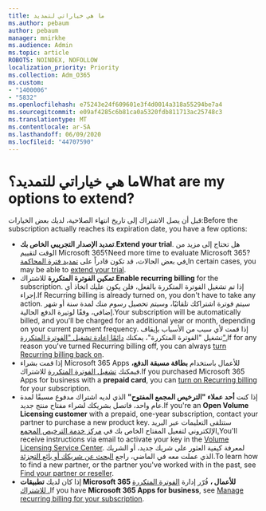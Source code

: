 ```yaml
---
title: ما هي خياراتي لتمديد
ms.author: pebaum
author: pebaum
manager: mnirkhe
ms.audience: Admin
ms.topic: article
ROBOTS: NOINDEX, NOFOLLOW
localization_priority: Priority
ms.collection: Adm_O365
ms.custom:
- "1400006"
- "5832"
ms.openlocfilehash: e75243e24f609601e3f4d0014a318a55294be7a4
ms.sourcegitcommit: e09af4285c6b81ca0a5320fdb811713ac25748c3
ms.translationtype: MT
ms.contentlocale: ar-SA
ms.lasthandoff: 06/09/2020
ms.locfileid: "44707590"
---
```

# <a name="what-are-my-options-to-extend"></a><span data-ttu-id="74a7d-102">ما هي خياراتي للتمديد؟</span><span class="sxs-lookup"><span data-stu-id="74a7d-102">What are my options to extend?</span></span>

<span data-ttu-id="74a7d-103">قبل أن يصل الاشتراك إلى تاريخ انتهاء الصلاحية، لديك بعض الخيارات:</span><span class="sxs-lookup"><span data-stu-id="74a7d-103">Before the subscription actually reaches its expiration date, you have a few options:</span></span>

- <span data-ttu-id="74a7d-104">**تمديد الإصدار التجريبي الخاص بك**.</span><span class="sxs-lookup"><span data-stu-id="74a7d-104">**Extend your trial**.</span></span>  <span data-ttu-id="74a7d-105">هل تحتاج إلى مزيد من الوقت لتقييم Microsoft 365؟</span><span class="sxs-lookup"><span data-stu-id="74a7d-105">Need more time to evaluate Microsoft 365?</span></span> <span data-ttu-id="74a7d-106">في بعض الحالات، قد تكون قادراً على [تمديد فترة المحاكمة.](https://docs.microsoft.com/microsoft-365/commerce/extend-your-trial?view=o365-worldwide)</span><span class="sxs-lookup"><span data-stu-id="74a7d-106">In certain cases, you may be able to  [extend your trial](https://docs.microsoft.com/microsoft-365/commerce/extend-your-trial?view=o365-worldwide).</span></span>  
- <span data-ttu-id="74a7d-107">**تمكين الفوترة المتكررة** للاشتراك.</span><span class="sxs-lookup"><span data-stu-id="74a7d-107">**Enable recurring billing** for the subscription.</span></span> <span data-ttu-id="74a7d-108">إذا تم تشغيل الفوترة المتكررة بالفعل، فلن يكون عليك اتخاذ أي إجراء.</span><span class="sxs-lookup"><span data-stu-id="74a7d-108">If Recurring billing is already turned on, you don't have to take any action.</span></span> <span data-ttu-id="74a7d-109">سيتم فوترة اشتراكك تلقائيًا، وسيتم تحصيل رسوم منك لمدة سنة أو شهر إضافي، وفقًا لوتيرة الدفع الحالية.</span><span class="sxs-lookup"><span data-stu-id="74a7d-109">Your subscription will be automatically billed, and you'll be charged for an additional year or month, depending on your current payment frequency.</span></span> <span data-ttu-id="74a7d-110">إذا قمت لأي سبب من الأسباب بإيقاف تشغيل "الفوترة المتكررة"، يمكنك [دائمًا إعادة تشغيل "الفوترة المتكررة".](https://docs.microsoft.com/microsoft-365/commerce/subscriptions/renew-your-subscription?view=o365-worldwide)</span><span class="sxs-lookup"><span data-stu-id="74a7d-110">If for any reason you've turned Recurring billing off, you can always  [turn Recurring billing back on](https://docs.microsoft.com/microsoft-365/commerce/subscriptions/renew-your-subscription?view=o365-worldwide).</span></span>
- <span data-ttu-id="74a7d-111">إذا قمت بشراء Microsoft 365 Apps للأعمال باستخدام **بطاقة مسبقة الدفع،** فيمكنك [تشغيل الفوترة المتكررة](https://docs.microsoft.com/microsoft-365/commerce/subscriptions/renew-your-subscription?view=o365-worldwide) للاشتراك.</span><span class="sxs-lookup"><span data-stu-id="74a7d-111">If you purchased Microsoft 365 Apps for business with a  **prepaid card**, you can  [turn on Recurring billing](https://docs.microsoft.com/microsoft-365/commerce/subscriptions/renew-your-subscription?view=o365-worldwide)  for your subscription.</span></span>
- <span data-ttu-id="74a7d-112">إذا كنت **أحد عملاء "الترخيص المجمع المفتوح"** الذي لديه اشتراك مدفوع مسبقًا لمدة عام واحد، فاتصل بشريكك لشراء مفتاح منتج جديد.</span><span class="sxs-lookup"><span data-stu-id="74a7d-112">If you're an  **Open Volume Licensing customer**  with a prepaid, one-year subscription, contact your partner to purchase a new product key.</span></span> <span data-ttu-id="74a7d-113">ستتلقى التعليمات عبر البريد الإلكتروني لتفعيل المفتاح الخاص بك في [مركز خدمة الترخيص المجمع.](https://go.microsoft.com/fwlink/p/?LinkID=282016)</span><span class="sxs-lookup"><span data-stu-id="74a7d-113">You'll receive instructions via email to activate your key in the  [Volume Licensing Service Center](https://go.microsoft.com/fwlink/p/?LinkID=282016).</span></span> <span data-ttu-id="74a7d-114">لمعرفة كيفية العثور على شريك جديد، أو الشريك الذي عملت معه في الماضي، راجع [البحث عن شريكك أو بائع التجزئة](https://docs.microsoft.com/microsoft-365/admin/manage/find-your-partner-or-reseller?view=o365-worldwide).</span><span class="sxs-lookup"><span data-stu-id="74a7d-114">To learn how to find a new partner, or the partner you've worked with in the past, see  [Find your partner or reseller](https://docs.microsoft.com/microsoft-365/admin/manage/find-your-partner-or-reseller?view=o365-worldwide).</span></span>
- <span data-ttu-id="74a7d-115">إذا كان لديك **تطبيقات Microsoft 365 للأعمال ،** فُرّر إدارة [الفوترة المتكررة للاشتراك .](https://docs.microsoft.com/microsoft-365/commerce/subscriptions/renew-your-subscription?view=o365-worldwide)</span><span class="sxs-lookup"><span data-stu-id="74a7d-115">If you have  **Microsoft 365 Apps for business**, see  [Manage recurring billing for your subscription](https://docs.microsoft.com/microsoft-365/commerce/subscriptions/renew-your-subscription?view=o365-worldwide).</span></span>
